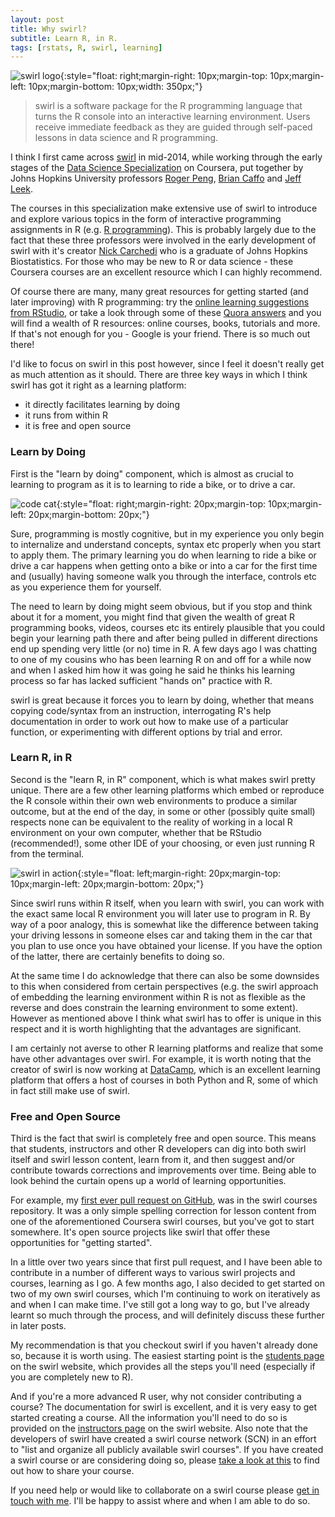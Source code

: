 ```yaml
---
layout: post
title: Why swirl?
subtitle: Learn R, in R.
tags: [rstats, R, swirl, learning]
---
```


![swirl logo](https://jonmcalder.github.io/img/small-imgs/swirl-logo.png "swirl logo"){:style="float: right;margin-right: 10px;margin-top: 10px;margin-left: 10px;margin-bottom: 10px;width: 350px;"}

> swirl is a software package for the R programming language that turns the R 
> console into an interactive learning environment. Users receive immediate 
> feedback as they are guided through self-paced lessons in data science and R 
> programming.

I think I first came across [swirl](http://swirlstats.com) in mid-2014, while 
working through the early stages of the 
[Data Science Specialization](https://www.coursera.org/specializations/jhu-data-science) 
on Coursera, put together by Johns Hopkins University professors 
[Roger Peng](https://twitter.com/rdpeng), [Brian Caffo](https://twitter.com/bcaffo) 
and [Jeff Leek](https://twitter.com/jtleek).

The courses in this specialization make extensive use of swirl to introduce 
and explore various topics in the form of interactive programming 
assignments in R (e.g. [R programming](http://swirlstats.com/scn/rprog.html)). 
This is probably largely due to the fact that these three professors were 
involved in the early development of swirl with it's creator 
[Nick Carchedi](http://nickcarchedi.com/) who is a graduate of Johns Hopkins 
Biostatistics. For those who may be new to R or data science - these Coursera 
courses are an excellent resource which I can highly recommend.

Of course there are many, many great resources for getting started (and later 
improving) with R programming: try the [online learning suggestions from RStudio](https://www.rstudio.com/online-learning/), or take a look through some 
of these [Quora answers](https://www.quora.com/What-are-some-good-resources-for-learning-R-1) 
and you will find a wealth of R resources: online courses, books, tutorials and 
more. If that's not enough for you - Google is your friend. There is so much out 
there!

I'd like to focus on swirl in this post however, since I feel it doesn't really 
get as much attention as it should. There are three key ways in which I think 
swirl has got it right as a learning platform:

- it directly facilitates learning by doing
- it runs from within R
- it is free and open source

### Learn by Doing

First is the "learn by doing" component, which is almost as crucial to 
learning to program as it is to learning to ride a bike, or to drive a car.

![code cat](https://jonmcalder.github.io/img/small-imgs/code-cat.jpg "code cat"){:style="float: right;margin-right: 20px;margin-top: 10px;margin-left: 20px;margin-bottom: 20px;"}

Sure, programming is mostly cognitive, but in my experience you only begin to 
internalize and understand concepts, syntax etc properly when you start to apply 
them. The primary learning you do when learning to ride a bike or drive a car 
happens when getting onto a bike or into a car for the first time and (usually) 
having someone walk you through the interface, controls etc as you experience 
them for yourself. 

The need to learn by doing might seem obvious, but if you stop and think about 
it for a moment, you might find that given the wealth of great R programming 
books, videos, courses etc its entirely plausible that you could begin your 
learning path there and after being pulled in different directions end up 
spending very little (or no) time in R. A few days ago I was chatting to one of 
my cousins who has been learning R on and off for a while now and when I asked 
him how it was going he said he thinks his learning process so far has lacked 
sufficient "hands on" practice with R. 

swirl is great because it forces you to learn by doing, whether that means 
copying code/syntax from an instruction, interrogating R's help documentation in 
order to work out how to make use of a particular function, or experimenting 
with different options by trial and error.

### Learn R, in R
 
Second is the "learn R, in R" component, which is what makes swirl pretty 
unique. There are a few other learning platforms which embed or reproduce the R 
console within their own web environments to produce a similar outcome, but at 
the end of the day, in some or other (possibly quite small) respects none can be 
equivalent to the reality of working in a local R environment on your own 
computer, whether that be RStudio (recommended!), some other IDE of your 
choosing, or even just running R from the terminal.

![swirl in action](https://jonmcalder.github.io/img/small-imgs/swirl-example.png "swirl in action"){:style="float: left;margin-right: 20px;margin-top: 10px;margin-left: 20px;margin-bottom: 20px;"}

Since swirl runs within R itself, when you learn with swirl, you can work with 
the exact same local R environment you will later use to program in R. By way of 
a poor analogy, this is somewhat like the difference between taking your driving 
lessons in someone elses car and taking them in the car that you plan to 
use once you have obtained your license. If you have the option of the latter,
there are certainly benefits to doing so.

At the same time I do acknowledge that there can also be some downsides to this 
when considered from certain perspectives (e.g. the swirl approach of embedding 
the learning environment within R is not as flexible as the reverse and does 
constrain the learning environment to some extent). However as mentioned above 
I think what swirl has to offer is unique in this respect and it is worth 
highlighting that the advantages are significant.

I am certainly not averse to other R learning platforms and realize that some 
have other advantages over swirl. For example, it is worth noting that the 
creator of swirl is now working at [DataCamp](https://www.datacamp.com/), which 
is an excellent learning platform that offers a host of courses in both Python 
and R, some of which in fact still make use of swirl.

### Free and Open Source

Third is the fact that swirl is completely free and open source. This means 
that students, instructors and other R developers can dig into both swirl 
itself and swirl lesson content, learn from it, and then suggest and/or 
contribute towards corrections and improvements over time. Being able to look 
behind the curtain opens up a world of learning opportunities.

For example, my [first ever pull request on GitHub](https://github.com/swirldev/swirl_courses/pull/75), 
was in the swirl courses repository. It was a only simple spelling correction 
for lesson content from one of the aforementioned Coursera swirl courses, but 
you've got to start somewhere. It's open source projects like swirl that 
offer these opportunities for "getting started". 

In a little over two years since that first pull request, and I have been able 
to contribute in a number of different ways to various swirl projects and 
courses, learning as I go. A few months ago, I also decided to get started on 
two of my own swirl courses, which I'm continuing to work on iteratively as and 
when I can make time. I've still got a long way to go, but I've already learnt 
so much through the process, and will definitely discuss these further in later 
posts.

My recommendation is that you checkout swirl if you haven't already done so, 
because it is worth using. The easiest starting point is the 
[students page](http://swirlstats.com/students.html) on the swirl website, which 
provides all the steps you'll need (especially if you are completely new to R). 

And if you're a more advanced R user, why not consider contributing a course? 
The documentation for swirl is excellent, and it is very easy to get started 
creating a course. All the information you'll need to do so is provided on the 
[instructors page](http://swirlstats.com/instructors.html) on the swirl website. 
Also note that the developers of swirl have created a swirl course network 
(SCN) in an effort to "list and organize all publicly available swirl courses". 
If you have created a swirl course or are considering doing so, please 
[take a look at this](http://swirlstats.com/swirlify/sharing.html#sharing_your_course_on_the_swirl_course_network) to find out how to share your course.

If you need help or would like to collaborate on a swirl course please [get in 
touch with me](https://jonmcalder.github.io/contact/). I'll be happy to assist 
where and when I am able to do so.